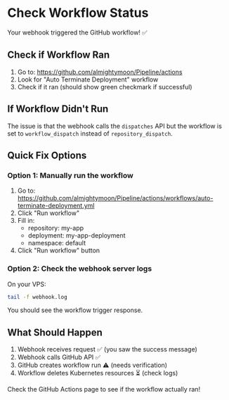 # Check Workflow Status

Your webhook triggered the GitHub workflow! ✅

## Check if Workflow Ran

1. Go to: https://github.com/almightymoon/Pipeline/actions
2. Look for "Auto Terminate Deployment" workflow
3. Check if it ran (should show green checkmark if successful)

## If Workflow Didn't Run

The issue is that the webhook calls the `dispatches` API but the workflow is set to `workflow_dispatch` instead of `repository_dispatch`.

## Quick Fix Options

### Option 1: Manually run the workflow
1. Go to: https://github.com/almightymoon/Pipeline/actions/workflows/auto-terminate-deployment.yml
2. Click "Run workflow"
3. Fill in:
   - repository: my-app
   - deployment: my-app-deployment
   - namespace: default
4. Click "Run workflow" button

### Option 2: Check the webhook server logs
On your VPS:
```bash
tail -f webhook.log
```

You should see the workflow trigger response.

## What Should Happen

1. Webhook receives request ✅ (you saw the success message)
2. Webhook calls GitHub API ✅
3. GitHub creates workflow run ⚠️ (needs verification)
4. Workflow deletes Kubernetes resources ⏳ (check logs)

Check the GitHub Actions page to see if the workflow actually ran!
